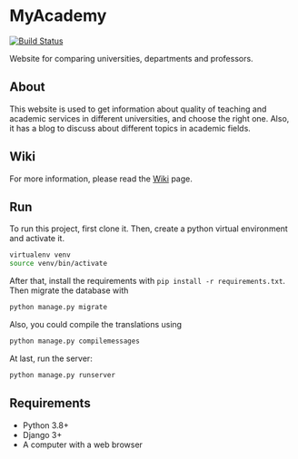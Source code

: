# MyAcademy
[![Build Status](https://travis-ci.org/kiarashgl/MyAcademy.svg?branch=master)](https://travis-ci.org/kiarashgl/MyAcademy)

Website for comparing universities, departments and professors.

## About
This website is used to get information about quality of teaching and academic services in different universities, and choose the right one.
Also, it has a blog to discuss about different topics in academic fields.

## Wiki
For more information, please read the [Wiki](https://github.com/kiarashgl/MyAcademy/wiki) page.

## Run
To run this project, first clone it. Then, create a python virtual environment and activate it.
```bash
virtualenv venv
source venv/bin/activate
```
After that, install the requirements with `pip install -r requirements.txt`. Then migrate the database with
```bash
python manage.py migrate
```
Also, you could compile the translations using
```bash
python manage.py compilemessages
```
At last, run the server:
```bash
python manage.py runserver
```

## Requirements
- Python 3.8+
- Django 3+
- A computer with a web browser
